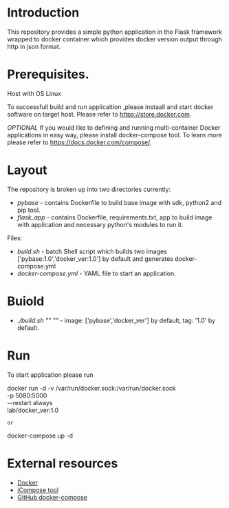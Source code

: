# Introduction

This repository provides a simple python application in the Flask framework wrapped  to docker container which provides docker version output through http in json format.

# Prerequisites.

Host with OS Linux

To successfull build and run applicaition ,please instaall and start docker software on target host. Please refer to https://store.docker.com.

*OPTIONAL* If you would like to defining and running multi-container Docker applications in easy way, please install docker-compose tool. To learn more please refer to  https://docs.docker.com/compose/.

# Layout

The repository is broken up into two directories currently:

* *pybase* - contains Dockerfile to build base image with sdk, python2 and pip tool.
* *flask_app* - contains Dockerfile, requirements.txt, app to build image with application and necessary python's modules to run it.

Files:

* *build.sh* - batch Shell script which builds two images ['pybase:1.0','docker_ver:1.0'] by default and generates docker-compose.yml
* *docker-compose.yml* - YAML file to start an application.

# Buiold

* *./build.sh "<image>" "<tag>"* - image: ['pybase','docker_ver']  by default, tag: '1.0' by default.

# Run
To start application please run 

docker run -d -v /var/run/docker.sock:/var/run/docker.sock \
           -p 5080:5000 \
           --restart always \
           lab/docker_ver:1.0 

    or

docker-compose up -d

# External resources

* [Docker](https://www.docker.com)
* [iCompose tool](https://docs.docker.com/compose/)
* [GitHub docker-compose](https://github.com/docker/compose)
